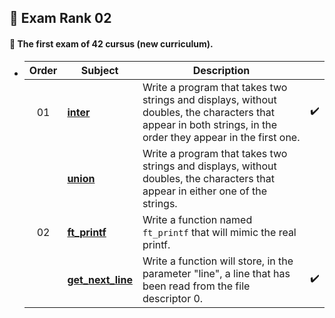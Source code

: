 ## :notebook_with_decorative_cover: Exam Rank 02

#### :page_facing_up: The first exam of 42 cursus (new curriculum).

- | Order | Subject                                                      | Description                                                  |                    |
  | :---: | ------------------------------------------------------------ | ------------------------------------------------------------ | ------------------ |
  |  01   | [**inter**](https://github.com/jwon42/42cursus/tree/master/06_exam_rank_02/01_inter) | Write a program that takes two strings and displays, without doubles, the characters that appear in both strings, in the order they appear in the first one. | :heavy_check_mark: |
  |       | [**union**](https://github.com/jwon42/42cursus/tree/master/06_exam_rank_02/01_union) | Write a program that takes two strings and displays, without doubles, the characters that appear in either one of the strings. |                    |
  |  02   | [**ft_printf**](https://github.com/jwon42/42cursus/tree/master/06_exam_rank_02/02_ft_printf) | Write a function named `ft_printf` that will mimic the real printf. |                    |
  |       | [**get_next_line**](https://github.com/jwon42/42cursus/tree/master/06_exam_rank_02/02_get_next_line) | Write a function will store, in the parameter "line", a line that has been read from the file descriptor 0. | :heavy_check_mark: |

